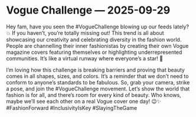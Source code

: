 # Vogue Challenge — 2025-09-29

Hey fam, have you seen the #VogueChallenge blowing up our feeds lately? 💥 If you haven’t, you’re totally missing out! This trend is all about showcasing our creativity and celebrating diversity in the fashion world. People are channelling their inner fashionistas by creating their own Vogue magazine covers featuring themselves or highlighting underrepresented communities. It’s like a virtual runway where everyone’s a star! 🌟

I’m loving how this challenge is breaking barriers and proving that beauty comes in all shapes, sizes, and colors. It’s a reminder that we don’t need to conform to anyone’s standards to be fabulous. So, grab your camera, strike a pose, and join the #VogueChallenge movement. Let’s show the world that fashion is for all, and there’s room for every kind of beauty. Who knows, maybe we’ll see each other on a real Vogue cover one day! 😉✨ #FashionForward #InclusivityIsKey #SlayingTheGame